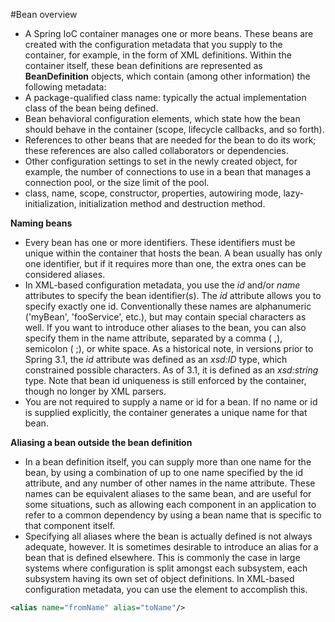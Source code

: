 #Bean overview
- A Spring IoC container manages one or more beans. These beans are created with the configuration metadata that you supply to the container, for example, in the form of XML **<bean/>** definitions.
Within the container itself, these bean definitions are represented as **BeanDefinition** objects, which contain (among other information) the following metadata:
- A package-qualified class name: typically the actual implementation class of the bean being defined.
- Bean behavioral configuration elements, which state how the bean should behave in the container (scope, lifecycle callbacks, and so forth).
- References to other beans that are needed for the bean to do its work; these references are also called collaborators or dependencies.
- Other configuration settings to set in the newly created object, for example, the number of connections to use in a bean that manages a connection pool, or the size limit of the pool.
- class, name, scope, constructor, properties, autowiring mode, lazy-initialization, initialization method and destruction method.

**Naming beans**
- Every bean has one or more identifiers. These identifiers must be unique within the container that hosts the bean. A bean usually has only one identifier, but if it requires more than one, the extra ones can be considered aliases.
- In XML-based configuration metadata, you use the *id* and/or *name* attributes to specify the bean identifier(s). The *id* attribute allows you to specify exactly one id. Conventionally these names are alphanumeric ('myBean', 'fooService', etc.), but may contain special characters as well. If you want to introduce other aliases to the bean, you can also specify them in the name attribute, separated by a comma ( ,), semicolon ( ;), or white space. As a historical note, in versions prior to Spring 3.1, the *id* attribute was defined as an *xsd:ID* type, which constrained possible characters. As of 3.1, it is defined as an *xsd:string* type. Note that bean id uniqueness is still enforced by the container, though no longer by XML parsers.
- You are not required to supply a name or id for a bean. If no name or id is supplied explicitly, the container generates a unique name for that bean.

**Aliasing a bean outside the bean definition**
- In a bean definition itself, you can supply more than one name for the bean, by using a combination of up to one name specified by the id attribute, and any number of other names in the name attribute. These names can be equivalent aliases to the same bean, and are useful for some situations, such as allowing each component in an application to refer to a common dependency by using a bean name that is specific to that component itself.
- Specifying all aliases where the bean is actually defined is not always adequate, however. It is sometimes desirable to introduce an alias for a bean that is defined elsewhere. This is commonly the case in large systems where configuration is split amongst each subsystem, each subsystem having its own set of object definitions. In XML-based configuration metadata, you can use the <alias/> element to accomplish this.

````xml
<alias name="fromName" alias="toName"/>
````



